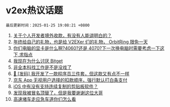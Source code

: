 # v2ex热议话题

`最后更新时间：2025-01-25 19:08:21 +0800`

1. [关于个人开发者境外收款，有没有人能讲明白的？](https://www.v2ex.com/t/1107743)
1. [年终给自己的礼物，也是给 V2EXer 们的礼物， OrbitRing 限免一天](https://www.v2ex.com/t/1107785)
1. [你们电脑的显卡是什么啊?4060?还是 4070?下一次换电脑时需要考虑一下这下,求指点](https://www.v2ex.com/t/1107767)
1. [我现在为什么讨厌 Bitget](https://www.v2ex.com/t/1107778)
1. [非全本科找工作是不是没戏了](https://www.v2ex.com/t/1107748)
1. [🎁 [发码] 我开发了一款程序员三件套，但这款又有点不一样](https://www.v2ex.com/t/1107754)
1. [京东 App 无视用户选择的扣款顺序，强行默认打白条支付](https://www.v2ex.com/t/1107709)
1. [iOS 中有没有支持连续复制的剪贴板软件？](https://www.v2ex.com/t/1107813)
1. [发现我被冒名顶替了，但是我要谢谢这位大哥](https://www.v2ex.com/t/1107742)
1. [高速堵车走应急车道你们怎么看](https://www.v2ex.com/t/1107810)


